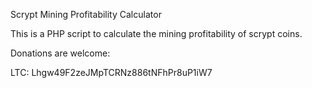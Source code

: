 Scrypt Mining Profitability Calculator

This is a PHP script to calculate the mining profitability of scrypt coins.

Donations are welcome:

LTC: Lhgw49F2zeJMpTCRNz886tNFhPr8uP1iW7 